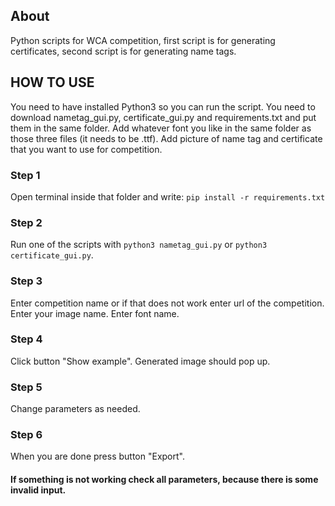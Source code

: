 ## About

Python scripts for WCA competition, first script is for generating certificates, second script is for generating name tags.

## HOW TO USE

You need to have installed Python3 so you can run the script.
You need to download nametag_gui.py, certificate_gui.py and requirements.txt and put them in the same folder.
Add whatever font you like in the same folder as those three files (it needs to be .ttf).
Add picture of name tag and certificate that you want to use for competition.

### Step 1
Open terminal inside that folder and write:
  `pip install -r requirements.txt`

### Step 2
Run one of the scripts with `python3 nametag_gui.py` or `python3 certificate_gui.py`.
  
### Step 3
Enter competition name or if that does not work enter url of the competition.
Enter your image name.
Enter font name.

### Step 4
Click button "Show example".
Generated image should pop up.

### Step 5
Change parameters as needed.

### Step 6
When you are done press button "Export".


#### If something is not working check all parameters, because there is some invalid input.

